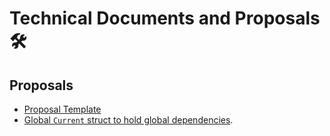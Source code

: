 Technical Documents and Proposals 🛠
====================================

## Proposals


* [Proposal Template](./Proposals/Template.md)
* [Global `Current` struct to hold global dependencies](./Proposals/ControlTheWorld.md).
